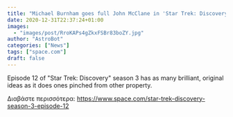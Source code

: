 ```yaml
---
title: "Michael Burnham goes full John McClane in 'Star Trek: Discovery's' penultimate episode of season 3"
date: 2020-12-31T22:37:24+01:00
images:
  - "images/post/RroKAPs4gZkxFSBr83boZY.jpg"
author: "AstroBot"
categories: ["News"]
tags: ["space.com"]
draft: false
---
```


Episode 12 of "Star Trek: Discovery" season 3 has as many brilliant, original ideas as it does ones pinched from other property. 

Διαβάστε περισσότερα: https://www.space.com/star-trek-discovery-season-3-episode-12
